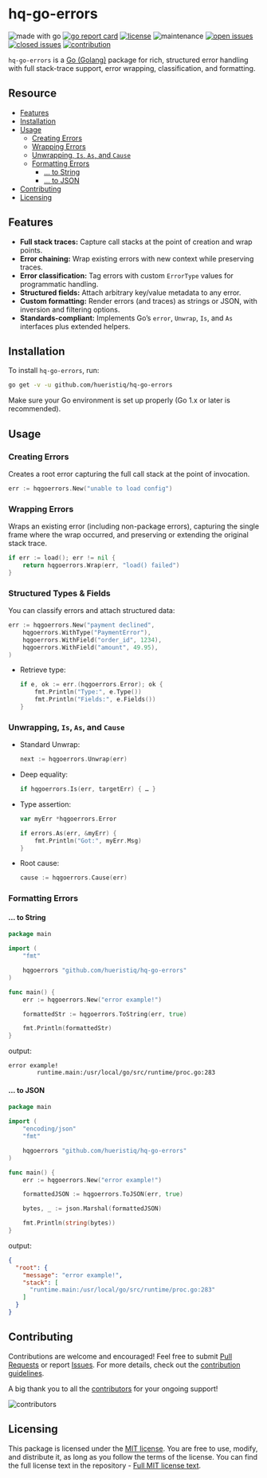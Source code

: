 # hq-go-errors

![made with go](https://img.shields.io/badge/made%20with-Go-1E90FF.svg) [![go report card](https://goreportcard.com/badge/github.com/hueristiq/hq-go-errors)](https://goreportcard.com/report/github.com/hueristiq/hq-go-errors) [![license](https://img.shields.io/badge/license-MIT-gray.svg?color=1E90FF)](https://github.com/hueristiq/hq-go-errors/blob/master/LICENSE) ![maintenance](https://img.shields.io/badge/maintained%3F-yes-1E90FF.svg) [![open issues](https://img.shields.io/github/issues-raw/hueristiq/hq-go-errors.svg?style=flat&color=1E90FF)](https://github.com/hueristiq/hq-go-errors/issues?q=is:issue+is:open) [![closed issues](https://img.shields.io/github/issues-closed-raw/hueristiq/hq-go-errors.svg?style=flat&color=1E90FF)](https://github.com/hueristiq/hq-go-errors/issues?q=is:issue+is:closed) [![contribution](https://img.shields.io/badge/contributions-welcome-1E90FF.svg)](https://github.com/hueristiq/hq-go-errors/blob/master/CONTRIBUTING.md)

`hq-go-errors` is a [Go (Golang)](http://golang.org/) package for rich, structured error handling with full stack-trace support, error wrapping, classification, and formatting.

## Resource

- [Features](#features)
- [Installation](#installation)
- [Usage](#usage)
	- [Creating Errors](#creating-errors)
	- [Wrapping Errors](#wrapping-errors)
	- [Unwrapping, `Is`, `As`, and `Cause`](#unwrapping-is-as-and-cause)
	- [Formatting Errors](#formatting-errors)
		- [... to String](#-to-string)
		- [... to JSON](#-to-json)
- [Contributing](#contributing)
- [Licensing](#licensing)

## Features

- **Full stack traces:** Capture call stacks at the point of creation and wrap points.
- **Error chaining:** Wrap existing errors with new context while preserving traces.
- **Error classification:** Tag errors with custom `ErrorType` values for programmatic handling.
- **Structured fields:** Attach arbitrary key/value metadata to any error.
- **Custom formatting:** Render errors (and traces) as strings or JSON, with inversion and filtering options.
- **Standards-compliant:** Implements Go’s `error`, `Unwrap`, `Is`, and `As` interfaces plus extended helpers.

## Installation

To install `hq-go-errors`, run:

```bash
go get -v -u github.com/hueristiq/hq-go-errors
```

Make sure your Go environment is set up properly (Go 1.x or later is recommended).

## Usage

### Creating Errors

Creates a root error capturing the full call stack at the point of invocation.

```go
err := hqgoerrors.New("unable to load config")
```

### Wrapping Errors

Wraps an existing error (including non-package errors), capturing the single frame where the wrap occurred, and preserving or extending the original stack trace.

```go
if err := load(); err != nil {
	return hqgoerrors.Wrap(err, "load() failed")
}
```

### Structured Types & Fields

You can classify errors and attach structured data:

```go
err := hqgoerrors.New("payment declined",
	hqgoerrors.WithType("PaymentError"),
	hqgoerrors.WithField("order_id", 1234),
	hqgoerrors.WithField("amount", 49.95),
)
```

- Retrieve type:

	```go
	if e, ok := err.(hqgoerrors.Error); ok {
		fmt.Println("Type:", e.Type())
		fmt.Println("Fields:", e.Fields())
	}
	```

### Unwrapping, `Is`, `As`, and `Cause`

- Standard Unwrap:

	```go
	next := hqgoerrors.Unwrap(err)
	```

- Deep equality:

	```go
	if hqgoerrors.Is(err, targetErr) { … }
	```

- Type assertion:

	```go
	var myErr *hqgoerrors.Error

	if errors.As(err, &myErr) {
		fmt.Println("Got:", myErr.Msg)
	}
	```

- Root cause:

	```go
	cause := hqgoerrors.Cause(err)
	```

### Formatting Errors

#### ... to String

```go
package main

import (
	"fmt"

	hqgoerrors "github.com/hueristiq/hq-go-errors"
)

func main() {
	err := hqgoerrors.New("error example!")

	formattedStr := hqgoerrors.ToString(err, true)

	fmt.Println(formattedStr)
}
```

output:

```
error example!
        runtime.main:/usr/local/go/src/runtime/proc.go:283
```

#### ... to JSON

```go
package main

import (
	"encoding/json"
	"fmt"

	hqgoerrors "github.com/hueristiq/hq-go-errors"
)

func main() {
	err := hqgoerrors.New("error example!")

	formattedJSON := hqgoerrors.ToJSON(err, true)

	bytes, _ := json.Marshal(formattedJSON)

	fmt.Println(string(bytes))
}
```

output:

```json
{
  "root": {
    "message": "error example!",
    "stack": [
      "runtime.main:/usr/local/go/src/runtime/proc.go:283"
    ]
  }
}
```

## Contributing

Contributions are welcome and encouraged! Feel free to submit [Pull Requests](https://github.com/hueristiq/hq-go-errors/pulls) or report [Issues](https://github.com/hueristiq/hq-go-errors/issues). For more details, check out the [contribution guidelines](https://github.com/hueristiq/hq-go-errors/blob/master/CONTRIBUTING.md).

A big thank you to all the [contributors](https://github.com/hueristiq/hq-go-errors/graphs/contributors) for your ongoing support!

![contributors](https://contrib.rocks/image?repo=hueristiq/hq-go-errors&max=500)

## Licensing

This package is licensed under the [MIT license](https://opensource.org/license/mit). You are free to use, modify, and distribute it, as long as you follow the terms of the license. You can find the full license text in the repository - [Full MIT license text](https://github.com/hueristiq/hq-go-errors/blob/master/LICENSE).